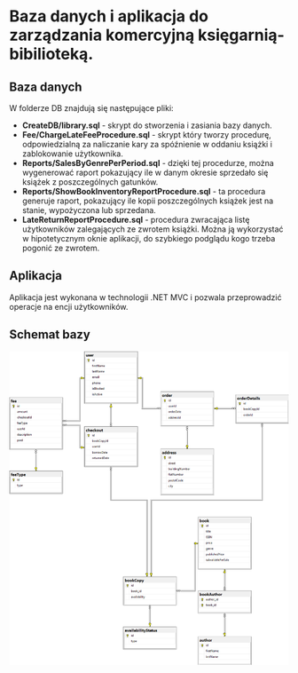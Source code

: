 # Baza danych i aplikacja do zarządzania komercyjną księgarnią-bibilioteką.

## Baza danych

W folderze DB znajdują się następujące pliki:
   + **CreateDB/library.sql** - skrypt do stworzenia i zasiania bazy danych.
   + **Fee/ChargeLateFeeProcedure.sql** - skrypt który tworzy procedurę, odpowiedzialną za naliczanie kary za spóźnienie w oddaniu książki i zablokowanie użytkownika.
   + **Reports/SalesByGenrePerPeriod.sql** - dzięki tej procedurze, można wygenerować raport pokazujący ile w danym okresie sprzedało się książek z poszczególnych gatunków.
   + **Reports/ShowBookInventoryReportProcedure.sql** - ta procedura generuje raport, pokazujący ile kopii poszczególnych książek jest na stanie, wypożyczona lub sprzedana.
   + **LateReturnReportProcedure.sql** - procedura zwracająca listę użytkowników zalegających ze zwrotem książki. Można ją wykorzystać w hipotetycznym oknie aplikacji, do szybkiego podglądu kogo trzeba pogonić ze zwrotem.

## Aplikacja

Aplikacja jest wykonana w technologii .NET MVC i pozwala przeprowadzić operacje na encji użytkowników.

## Schemat bazy

![Schemat](DB/DBScheme.png)